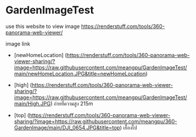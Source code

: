 # GardenImageTest

use this website to view image
https://renderstuff.com/tools/360-panorama-web-viewer/

image link

- [newHomeLocation] (https://renderstuff.com/tools/360-panorama-web-viewer-sharing/?image=https://raw.githubusercontent.com/meangpu/GardenImageTest/main/newHomeLocation.JPG&title=newHomeLocation)

- [high] (https://renderstuff.com/tools/360-panorama-web-viewer-sharing/?image=https://raw.githubusercontent.com/meangpu/GardenImageTest/main/High.JPG) ถ่ายที่ความสูง 215m

- [top] (https://renderstuff.com/tools/360-panorama-web-viewer-sharing/?image=https://raw.githubusercontent.com/meangpu/360-GardenImage/main/DJI_0654.JPG&title=top) เยื้องไป
